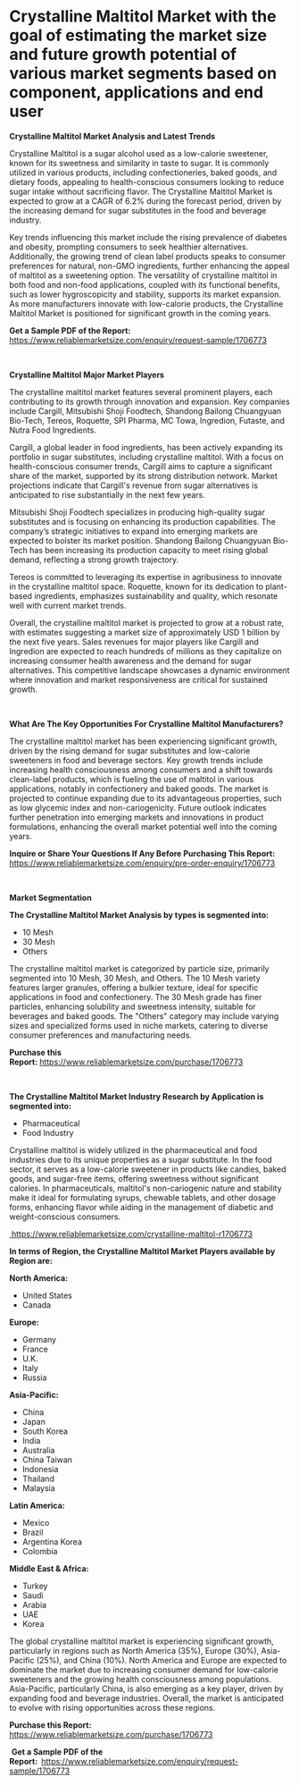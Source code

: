 <p><h1>Crystalline Maltitol Market with the goal of estimating the market size and future growth potential of various market segments based on component, applications and end user</h1></p><p><strong>Crystalline Maltitol Market Analysis and Latest Trends</strong></p>
<p><p>Crystalline Maltitol is a sugar alcohol used as a low-calorie sweetener, known for its sweetness and similarity in taste to sugar. It is commonly utilized in various products, including confectioneries, baked goods, and dietary foods, appealing to health-conscious consumers looking to reduce sugar intake without sacrificing flavor. The Crystalline Maltitol Market is expected to grow at a CAGR of 6.2% during the forecast period, driven by the increasing demand for sugar substitutes in the food and beverage industry.</p><p>Key trends influencing this market include the rising prevalence of diabetes and obesity, prompting consumers to seek healthier alternatives. Additionally, the growing trend of clean label products speaks to consumer preferences for natural, non-GMO ingredients, further enhancing the appeal of maltitol as a sweetening option. The versatility of crystalline maltitol in both food and non-food applications, coupled with its functional benefits, such as lower hygroscopicity and stability, supports its market expansion. As more manufacturers innovate with low-calorie products, the Crystalline Maltitol Market is positioned for significant growth in the coming years.</p></p>
<p><strong>Get a Sample PDF of the Report:&nbsp;</strong> <a href="https://www.reliablemarketsize.com/enquiry/request-sample/1706773?utm_campaign=3164&utm_medium=2&utm_source=Github&utm_content=ia&utm_term=19042025&utm_id=crystalline-maltitol">https://www.reliablemarketsize.com/enquiry/request-sample/1706773</a></p>
<p>&nbsp;</p>
<p><strong>Crystalline Maltitol Major Market Players</strong></p>
<p><p>The crystalline maltitol market features several prominent players, each contributing to its growth through innovation and expansion. Key companies include Cargill, Mitsubishi Shoji Foodtech, Shandong Bailong Chuangyuan Bio-Tech, Tereos, Roquette, SPI Pharma, MC Towa, Ingredion, Futaste, and Nutra Food Ingredients.</p><p>Cargill, a global leader in food ingredients, has been actively expanding its portfolio in sugar substitutes, including crystalline maltitol. With a focus on health-conscious consumer trends, Cargill aims to capture a significant share of the market, supported by its strong distribution network. Market projections indicate that Cargill's revenue from sugar alternatives is anticipated to rise substantially in the next few years.</p><p>Mitsubishi Shoji Foodtech specializes in producing high-quality sugar substitutes and is focusing on enhancing its production capabilities. The company’s strategic initiatives to expand into emerging markets are expected to bolster its market position. Shandong Bailong Chuangyuan Bio-Tech has been increasing its production capacity to meet rising global demand, reflecting a strong growth trajectory.</p><p>Tereos is committed to leveraging its expertise in agribusiness to innovate in the crystalline maltitol space. Roquette, known for its dedication to plant-based ingredients, emphasizes sustainability and quality, which resonate well with current market trends.</p><p>Overall, the crystalline maltitol market is projected to grow at a robust rate, with estimates suggesting a market size of approximately USD 1 billion by the next five years. Sales revenues for major players like Cargill and Ingredion are expected to reach hundreds of millions as they capitalize on increasing consumer health awareness and the demand for sugar alternatives. This competitive landscape showcases a dynamic environment where innovation and market responsiveness are critical for sustained growth.</p></p>
<p>&nbsp;</p>
<p><strong>What Are The Key Opportunities For Crystalline Maltitol Manufacturers?</strong></p>
<p><p>The crystalline maltitol market has been experiencing significant growth, driven by the rising demand for sugar substitutes and low-calorie sweeteners in food and beverage sectors. Key growth trends include increasing health consciousness among consumers and a shift towards clean-label products, which is fueling the use of maltitol in various applications, notably in confectionery and baked goods. The market is projected to continue expanding due to its advantageous properties, such as low glycemic index and non-cariogenicity. Future outlook indicates further penetration into emerging markets and innovations in product formulations, enhancing the overall market potential well into the coming years.</p></p>
<p><strong>Inquire or Share Your Questions If Any Before Purchasing This Report:</strong> <a href="https://www.reliablemarketsize.com/enquiry/pre-order-enquiry/1706773?utm_campaign=3164&utm_medium=2&utm_source=Github&utm_content=ia&utm_term=19042025&utm_id=crystalline-maltitol">https://www.reliablemarketsize.com/enquiry/pre-order-enquiry/1706773</a></p>
<p>&nbsp;</p>
<p><strong>Market Segmentation</strong></p>
<p><strong>The Crystalline Maltitol Market Analysis by types is segmented into:</strong></p>
<p><ul><li>10 Mesh</li><li>30 Mesh</li><li>Others</li></ul></p>
<p><p>The crystalline maltitol market is categorized by particle size, primarily segmented into 10 Mesh, 30 Mesh, and Others. The 10 Mesh variety features larger granules, offering a bulkier texture, ideal for specific applications in food and confectionery. The 30 Mesh grade has finer particles, enhancing solubility and sweetness intensity, suitable for beverages and baked goods. The "Others" category may include varying sizes and specialized forms used in niche markets, catering to diverse consumer preferences and manufacturing needs.</p></p>
<p><strong>Purchase this Report:&nbsp;</strong><a href="https://www.reliablemarketsize.com/purchase/1706773?utm_campaign=3164&utm_medium=2&utm_source=Github&utm_content=ia&utm_term=19042025&utm_id=crystalline-maltitol">https://www.reliablemarketsize.com/purchase/1706773</a></p>
<p>&nbsp;</p>
<p><strong>The Crystalline Maltitol Market Industry Research by Application is segmented into:</strong></p>
<p><ul><li>Pharmaceutical</li><li>Food Industry</li></ul></p>
<p><p>Crystalline maltitol is widely utilized in the pharmaceutical and food industries due to its unique properties as a sugar substitute. In the food sector, it serves as a low-calorie sweetener in products like candies, baked goods, and sugar-free items, offering sweetness without significant calories. In pharmaceuticals, maltitol's non-cariogenic nature and stability make it ideal for formulating syrups, chewable tablets, and other dosage forms, enhancing flavor while aiding in the management of diabetic and weight-conscious consumers.</p></p>
<p><a href="https://www.reliablemarketsize.com/crystalline-maltitol-r1706773?utm_campaign=3164&utm_medium=2&utm_source=Github&utm_content=ia&utm_term=19042025&utm_id=crystalline-maltitol">&nbsp;https://www.reliablemarketsize.com/crystalline-maltitol-r1706773</a></p>
<p><strong>In terms of Region, the Crystalline Maltitol Market Players available by Region are:</strong></p>
<p>
    <p> <strong> North America: </strong>
        <ul>
            <li>United States</li>
            <li>Canada</li>
        </ul>
        </p> 
    <p> <strong> Europe: </strong>
        <ul>
            <li>Germany</li>
            <li>France</li>
            <li>U.K.</li>
            <li>Italy</li>
            <li>Russia</li>
        </ul>
        </p> 
    <p> <strong> Asia-Pacific: </strong>
        <ul>
            <li>China</li>
            <li>Japan</li>
            <li>South Korea</li>
            <li>India</li>
            <li>Australia</li>
            <li>China Taiwan</li>
            <li>Indonesia</li>
            <li>Thailand</li>
            <li>Malaysia</li>
        </ul>
        </p> 
    <p> <strong> Latin America: </strong>
        <ul>
            <li>Mexico</li>
            <li>Brazil</li>
            <li>Argentina Korea</li>
            <li>Colombia</li>
        </ul>
        </p> 
    <p> <strong> Middle East & Africa: </strong>
        <ul>
            <li>Turkey</li>
            <li>Saudi</li>
            <li>Arabia</li>
            <li>UAE</li>
            <li>Korea</li>
        </ul>
    </p>
    </p>
<p><p>The global crystalline maltitol market is experiencing significant growth, particularly in regions such as North America (35%), Europe (30%), Asia-Pacific (25%), and China (10%). North America and Europe are expected to dominate the market due to increasing consumer demand for low-calorie sweeteners and the growing health consciousness among populations. Asia-Pacific, particularly China, is also emerging as a key player, driven by expanding food and beverage industries. Overall, the market is anticipated to evolve with rising opportunities across these regions.</p></p>
<p><strong>Purchase this Report: </strong><a href="https://www.reliablemarketsize.com/purchase/1706773?utm_campaign=3164&utm_medium=2&utm_source=Github&utm_content=ia&utm_term=19042025&utm_id=crystalline-maltitol">https://www.reliablemarketsize.com/purchase/1706773</a></p>
<p>&nbsp;<strong>Get a Sample PDF of the Report:&nbsp;&nbsp;</strong><a href="https://www.reliablemarketsize.com/enquiry/request-sample/1706773?utm_campaign=3164&utm_medium=2&utm_source=Github&utm_content=ia&utm_term=19042025&utm_id=crystalline-maltitol">https://www.reliablemarketsize.com/enquiry/request-sample/1706773</a></p>
<p><strong></strong></p>
<p><p></p><p></p><p></p></p>
